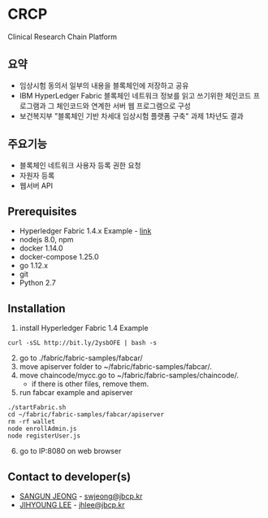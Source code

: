 # CRCP
Clinical Research Chain Platform

## 요약
+ 임상시험 동의서 일부의 내용을 블록체인에 저장하고 공유
+ IBM HyperLedger Fabric 블록체인 네트워크 정보를 읽고 쓰기위한 체인코드 프로그램과 그 체인코드와 연계한 서버 웹 프로그램으로 구성
+ 보건복지부 "블록체인 기반 차세대 임상시험 플랫폼 구축" 과제 1차년도 결과

## 주요기능
+ 블록체인 네트워크 사용자 등록 권한 요청
+ 자원자 등록
+ 웹서버 API

## Prerequisites
+ Hyperledger Fabric 1.4.x Example  - [link](https://hyperledger-fabric.readthedocs.io/en/release-1.4/prereqs.html)
+ nodejs 8.0, npm
+ docker 1.14.0
+ docker-compose 1.25.0
+ go 1.12.x
+ git
+ Python 2.7

## Installation
1. install Hyperledger Fabric 1.4 Example
```
curl -sSL http://bit.ly/2ysbOFE | bash -s
```
2. go to ./fabric/fabric-samples/fabcar/
3. move apiserver folder to ~/fabric/fabric-samples/fabcar/.
4. move chaincode/mycc.go to ~/fabric/fabric-samples/chaincode/. 
   - if there is other files, remove them.
5. run fabcar example and apiserver
```
./startFabric.sh
cd ~/fabric/fabric-samples/fabcar/apiserver
rm -rf wallet
node enrollAdmin.js
node registerUser.js 
```
6. go to IP:8080 on web browser

## Contact to developer(s)
+ [SANGUN JEONG](https://github.com/swjeong0502) - swjeong@jbcp.kr
+ [JIHYOUNG LEE](https://github.com/jhlee2376) - jhlee@jbcp.kr

